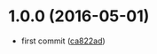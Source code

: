 <a name="1.0.0"></a>
# 1.0.0 (2016-05-01)

* first commit ([ca822ad](https://github.com/achohq/acho-trace/commit/ca822ad))



